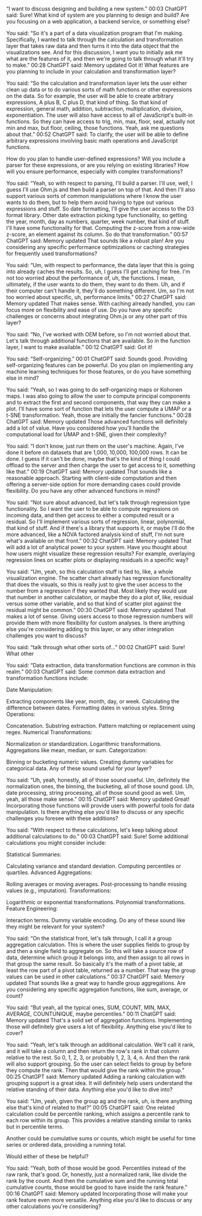 “I want to discuss designing and building a new system.”
00:03
ChatGPT said:
Sure! What kind of system are you planning to design and build? Are you focusing on a web application, a backend service, or something else?

You said:
“So it's a part of a data visualization program that I'm making. Specifically, I wanted to talk through the calculation and transformation layer that takes raw data and then turns it into the data object that the visualizations see. And for this discussion, I want you to initially ask me what are the features of it, and then we're going to talk through what it'll try to make.”
00:28
ChatGPT said:
Memory updated
Got it! What features are you planning to include in your calculation and transformation layer?

You said:
“So the calculation and transformation layer lets the user either clean up data or to do various sorts of math functions or other expressions on the data. So for example, the user will be able to create arbitrary expressions, A plus B, C plus D, that kind of thing. So that kind of expression, general math, addition, subtraction, multiplication, division, exponentiation. The user will also have access to all of JavaScript's built-in functions. So they can have access to trig, min, max, floor, seal, actually not min and max, but floor, ceiling, those functions. Yeah, ask me questions about that.”
00:52
ChatGPT said:
To clarify, the user will be able to define arbitrary expressions involving basic math operations and JavaScript functions.

How do you plan to handle user-defined expressions?
Will you include a parser for these expressions, or are you relying on existing libraries?
How will you ensure performance, especially with complex transformations?

You said:
“Yeah, so with respect to parsing, I'll build a parser. I'll use, well, I guess I'll use Ohm.js and then build a parser on top of that. And then I'll also support various sorts of common manipulations where I know the user wants to do them, but to help them avoid having to type out various expressions and stuff. So date formatting, I'll give the user access to the D3 format library. Other date extraction picking type functionality, so getting the year, month, day as numbers, quarter, week number, that kind of stuff. I'll have some functionality for that. Computing the z-score from a row-wide z-score, an element against its column. So do that transformation.”
00:57
ChatGPT said:
Memory updated
That sounds like a robust plan! Are you considering any specific performance optimizations or caching strategies for frequently used transformations?

You said:
“Um, with respect to performance, the data layer that this is going into already caches the results. So, uh, I guess I'll get caching for free. I'm not too worried about the performance of, uh, the functions. I mean, ultimately, if the user wants to do them, they want to do them. Uh, and if their computer can't handle it, they'll do something different. Um, so I'm not too worried about specific, uh, performance limits.”
00:27
ChatGPT said:
Memory updated
That makes sense. With caching already handled, you can focus more on flexibility and ease of use. Do you have any specific challenges or concerns about integrating Ohm.js or any other part of this layer?

You said:
“No, I've worked with OEM before, so I'm not worried about that. Let's talk through additional functions that are available. So in the function layer, I want to make available.”
00:12
ChatGPT said:
Got it!

You said:
“Self-organizing.”
00:01
ChatGPT said:
Sounds good. Providing self-organizing features can be powerful. Do you plan on implementing any machine learning techniques for those features, or do you have something else in mind?

You said:
“Yeah, so I was going to do self-organizing maps or Kohonen maps. I was also going to allow the user to compute principal components and to extract the first and second components, that way they can make a plot. I'll have some sort of function that lets the user compute a UMAP or a t-SNE transformation. Yeah, those are initially the fancier functions.”
00:28
ChatGPT said:
Memory updated
Those advanced functions will definitely add a lot of value. Have you considered how you'll handle the computational load for UMAP and t-SNE, given their complexity?

You said:
“I don't know, just run them on the user's machine. Again, I've done it before on datasets that are 1,000, 10,000, 100,000 rows. It can be done. I guess if it can't be done, maybe that's the kind of thing I could offload to the server and then charge the user to get access to it, something like that.”
00:19
ChatGPT said:
Memory updated
That sounds like a reasonable approach. Starting with client-side computation and then offering a server-side option for more demanding cases could provide flexibility. Do you have any other advanced functions in mind?

You said:
“Not sure about advanced, but let's talk through regression type functionality. So I want the user to be able to compute regressions on incoming data, and then get access to either a computed result or a residual. So I'll implement various sorts of regression, linear, polynomial, that kind of stuff. And if there's a library that supports it, or maybe I'll do the more advanced, like a NOVA factored analysis kind of stuff, I'm not sure what's available on that front.”
00:32
ChatGPT said:
Memory updated
That will add a lot of analytical power to your system. Have you thought about how users might visualize these regression results? For example, overlaying regression lines on scatter plots or displaying residuals in a specific way?

You said:
“Um, yeah, so this calculation stuff is tied to, like, a whole visualization engine. The scatter chart already has regression functionality that does the visuals, so this is really just to give the user access to the number from a regression if they wanted that. Most likely they would use that number in another calculation, or maybe they do a plot of, like, residual versus some other variable, and so that kind of scatter plot against the residual might be common.”
00:30
ChatGPT said:
Memory updated
That makes a lot of sense. Giving users access to those regression numbers will provide them with more flexibility for custom analyses. Is there anything else you're considering adding to this layer, or any other integration challenges you want to discuss?

You said:
“talk through what other sorts of...”
00:02
ChatGPT said:
Sure! What other

You said:
“Data extraction, data transformation functions are common in this realm.”
00:03
ChatGPT said:
Some common data extraction and transformation functions include:

Date Manipulation:

Extracting components like year, month, day, or week.
Calculating the difference between dates.
Formatting dates in various styles.
String Operations:

Concatenation.
Substring extraction.
Pattern matching or replacement using regex.
Numerical Transformations:

Normalization or standardization.
Logarithmic transformations.
Aggregations like mean, median, or sum.
Categorization:

Binning or bucketing numeric values.
Creating dummy variables for categorical data.
Any of these sound useful for your layer?

You said:
“Uh, yeah, honestly, all of those sound useful. Um, definitely the normalization ones, the binning, the bucketing, all of those sound good. Uh, date processing, string processing, all of those sound good as well. Um, yeah, all those make sense.”
00:15
ChatGPT said:
Memory updated
Great! Incorporating those functions will provide users with powerful tools for data manipulation. Is there anything else you'd like to discuss or any specific challenges you foresee with these additions?

You said:
“With respect to these calculations, let's keep talking about additional calculations to do.”
00:03
ChatGPT said:
Sure! Some additional calculations you might consider include:

Statistical Summaries:

Calculating variance and standard deviation.
Computing percentiles or quartiles.
Advanced Aggregations:

Rolling averages or moving averages.
Post-processing to handle missing values (e.g., imputation).
Transformations:

Logarithmic or exponential transformations.
Polynomial transformations.
Feature Engineering:

Interaction terms.
Dummy variable encoding.
Do any of these sound like they might be relevant for your system?

You said:
“On the statistical front, let's talk through, I call it a group aggregation calculation. This is where the user supplies fields to group by and then a single field to aggregate on. So this will take a source row of data, determine which group it belongs into, and then assign to all rows in that group the same result. So basically it's the math of a pivot table, at least the row part of a pivot table, returned as a number. That way the group values can be used in other calculations.”
00:37
ChatGPT said:
Memory updated
That sounds like a great way to handle group aggregations. Are you considering any specific aggregation functions, like sum, average, or count?

You said:
“But yeah, all the typical ones, SUM, COUNT, MIN, MAX, AVERAGE, COUNTUNIQUE, maybe percentiles.”
00:11
ChatGPT said:
Memory updated
That's a solid set of aggregation functions. Implementing those will definitely give users a lot of flexibility. Anything else you'd like to cover?

You said:
“Yeah, let's talk through an additional calculation. We'll call it rank, and it will take a column and then return the row's rank in that column relative to the rest. So 0, 1, 2, 3, or probably 1, 2, 3, 4, n. And then the rank will also support grouping. So the user can select fields to group by before they compute the rank. Then that would give the rank within the group.”
00:25
ChatGPT said:
Memory updated
Adding a ranking calculation with grouping support is a great idea. It will definitely help users understand the relative standing of their data. Anything else you'd like to dive into?

You said:
“Um, yeah, given the group ag and the rank, uh, is there anything else that's kind of related to that?”
00:05
ChatGPT said:
One related calculation could be percentile ranking, which assigns a percentile rank to each row within its group. This provides a relative standing similar to ranks but in percentile terms.

Another could be cumulative sums or counts, which might be useful for time series or ordered data, providing a running total.

Would either of these be helpful?

You said:
“Yeah, both of those would be good. Percentiles instead of the raw rank, that's good. Or, honestly, just a normalized rank, like divide the rank by the count. And then the cumulative sum and the running total cumulative counts, those would be good to have inside the rank feature.”
00:16
ChatGPT said:
Memory updated
Incorporating those will make your rank feature even more versatile. Anything else you'd like to discuss or any other calculations you're considering?
